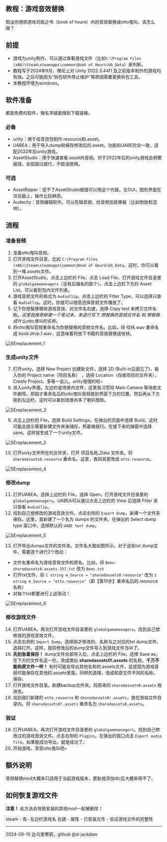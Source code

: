 ## 教程：游戏音效替换

假设你想把游戏司辰之书（book of hours）内的音效替换成otto鬼叫，该怎么做？

## 前提

- 游戏为unity制作。可以通过查看游戏文件（比如`C:\Program Files (x86)\Steam\steamapps\common\Book of Hours\bh_Data`）来判断。
- 教程写于2024年9月，理论上对 Unity 2022.3.44f1 及之前版本制作的游戏均有效。之后可能因为“拆包软件停止维护”等原因需要更换拆包工具。
- 本教程环境为windows。
  
## 软件准备

都是免费的软件，搜名字就能搜到下载链接。

### 必备
- unity：用于给音效包制作.resource和.asset。
- UABEA：用于导入dump和保存修改后的.asset。功能和UABE完全一致，适配2022年后unity游戏。
- AssetStudio：用于快速查看.asset内音频。对于2022年后的unity游戏会频繁报错，全部跳过就行，不耽误使用。
### 可选
- AssetRipper：受不了AssetStudio报错可以用这个代替。无GUI，图形界面在浏览器上，操作比较麻烦。
- Audacity：音频编辑软件。可以剪辑音频，给音频加效果器（比如倒放和混响）。


## 流程

### 准备音频
1. 准备otto鬼叫音频。
2. 打开游戏文件目录，比如 `C:\Program Files (x86)\Steam\steamapps\common\Book of Hours\bh_Data`。这时，你可以看到一堆.assets文件。
3. 打开AssetStudio，点击上边栏的 File，点击 Load File，打开游戏文件目录里的 `globalgamemanagers`（没有后缀名的那个）。点击上边栏下方的 Asset List，可以看到包内文件列表。
4. 游戏音频文件的格式为 `AudioClip`。点击上边栏的 Filter Type，可以选择只查看 `AudioClip`。这时，你就可以随意选择音频文件播放了。
5. 记下你想替换哪些游戏音效。对文件名右键，选择 Copy text 来拷贝文件名称。*这里我推荐新建一个笔记本，来逐行写下 想替换的音频文件名 和 想替换成什么otto鬼叫的名称。*
6. 将otto鬼叫音频重命名为你想替换的音频文件名。比如，将 哇袄.wav 重命名成 book.drop.1.wav，这意味着将放下书籍的音效替换成哇袄。

![SEreplacement_1](https://github.com/user-attachments/assets/cb02fb48-c4cd-464f-a396-b87929c10d2f)

### 生成unity文件
7. 打开unity。选择 New Project 创建新文件，选择 2D (Built-in后面忘了)，输入你的 Project name（项目名称） ，选择 Location（存放项目的文件夹），Create Project。多等一会儿，unity很慢的啦~
8. 进入unity界面。左边栏是场景内文件，这里我习惯将 Main Camera 等场景文件删除。把刚才重命名后的otto鬼叫音频拖到界面下方的位置，然后再从下方拖到左边栏。这时可以看到场景内多了喇叭图标。

![SEreplacement_2](https://github.com/user-attachments/assets/b09becfb-f044-448a-bbdd-84a6a326e7b9)

9. 点击上边栏的 File，选择 Build Settings，在弹出的页面中选择 Build。这时可能会提示需要新建文件夹来储存，照着做就行。在接下来的弹窗中选择 save。这样就生成了一个unity文件。

![SEreplacement_3](https://github.com/user-attachments/assets/c233daa4-79a1-4cbd-acb0-db79b7fed3d7)

10. 打开unity文件所在的文件夹，打开 项目名称_Data 文件夹。将 `sharedassets0.resource` 重命名。这里，我将其更改成 `otto.resource`。
    
![SEreplacement_4](https://github.com/user-attachments/assets/00a63398-aa3a-4d1b-a5db-f12b843be6d9)

### 修改dump
11. 打开UABEA。选择上边栏的 File，选择 Open，打开游戏文件目录里的 `globalgamemanagers`。UABEA可以通过点击上边栏的 View 后选择 Filter 来只查看 `AudioClip`。
12. 找到自己想修改的游戏音效文件。点击右侧的 `Export Dump`，新建一个文件夹保存。这里，我新建了一个名为 dumps 的文件夹。在弹出的 Select dump type 窗口中，选择默认的 `UABE text dump`。

![SEreplacement_5](https://github.com/user-attachments/assets/4ae7b571-5a96-40af-8a43-e237e8b76b1c)

13. 打开导出dumps文件的文件夹。文件名大致如图所示。对于这些txt dump文件，需要逐个进行2个改动： 
   - 文件名重命名为游戏音效文件的原名。比如，将 `Bees-sharedassets0.assets-337.txt` 改为 `Bees.txt`
   - 打开txt文件，将 `1 string m_Source = "sharedassets0.resource"` 改为 `1 string m_Source = "otto.resource"`（即【第10步】重命名后的.resource名称）
   - 对每个txt都要进行上述改动！

![SEreplacement_6](https://github.com/user-attachments/assets/d670d9ff-8ca6-4e79-8350-7323a5ddc35c)

### 修改游戏文件
14. 打开UABEA。再次打开游戏文件目录里的 `globalgamemanagers`。找到自己想修改的游戏音效文件。
15. 点击右侧的 `Import Dump`，选择刚才修改的、名称与之对应的txt dump文件，选择打开。这样，就将修改后的dump文件导入到游戏文件当中了。
16. **先别急着保存！** dump文件全部导入后，点击上边栏的 File，选择 Save as，在下方的文件名这一栏，改成类似 **sharedassets0!.assets** 的名称。**千万不能和原文件一样！** 有时可能会导出其他名称的.assets文件，这是因为游戏音频可能保存在其他的.assets里面，同样的道理，改成和原文件不同的名称，保存。
17. 打开游戏文件目录。新建backup文件夹，将原来的 `sharedassets0.assets` 拖进去。
18. 找到我们新建的 `otto.resource` 和 `sharedassets0!.assets`，放在游戏文件目录内。将 `sharedassets0!.assets` 重命名为 `sharedassets0.assets`。

### 验证
19. 打开UABEA。再次打开游戏文件目录里的 `globalgamemanagers`。找到自己修改过的游戏音效文件。点击右侧的 `Plugins`，在弹出的窗口点击 `Export audio file`。如果能成功导出，就是成功了。
20. 开始游戏，享受otto鬼叫吧~


## 额外说明
音频替换mod大概率只适用于当前游戏版本，更新或添加dlc后大概率用不了。


## 如何恢复游戏文件
**注意！** 此方法会导致安装的其他mod一起被删除！

steam - 库- 左边栏游戏名 右键 - 属性 - 已安装文件 - 验证游戏文件的完整性

---

2024-09-10 达乌里寒鸦，github @d-jackdaw
